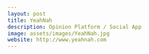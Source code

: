 ```yaml
---
layout: post
title: YeahNah
description: Opinion Platform / Social App
image: assets/images/YeahNah.jpg
website: http://www.yeahnah.com
---
```


